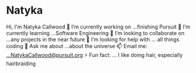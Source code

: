 # Natyka
Hi, I'm Natyka Callwood
🔭 I’m currently working on ...finishing Pursuit
🌱 I’m currently learning ...Software Engineering
👯 I’m looking to collaborate on ...any projects in the near future
🤔 I’m looking for help with ... all things coding
💬 Ask me about ...about the universe
📫 Email me: ...NatykaCallwood@pursuit.org
⚡ Fun fact: ... I like doing hair, especially hairbraiding
